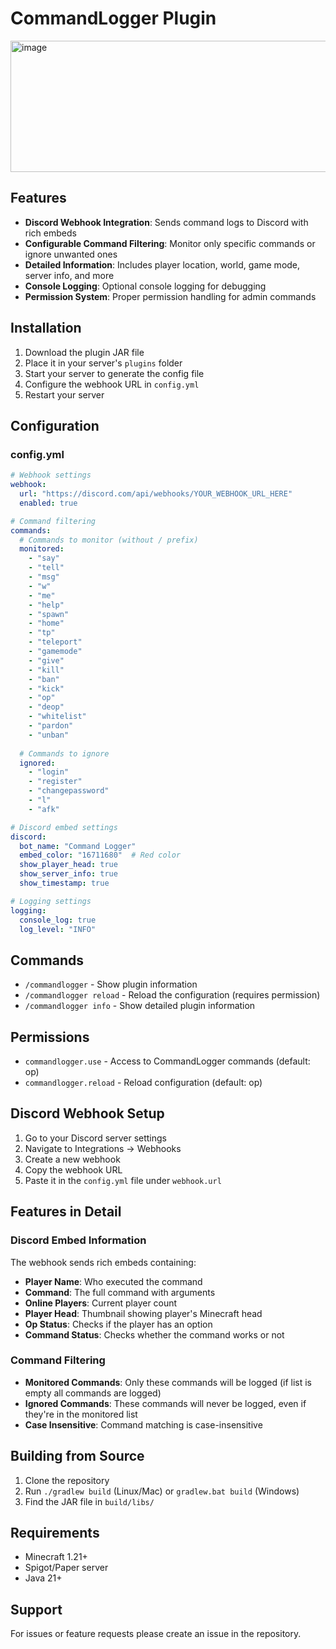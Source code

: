 # CommandLogger Plugin


<img width="531" height="210" alt="image" src="https://github.com/user-attachments/assets/0e496dd4-0a80-40f0-b743-95352963efc8" />


## Features

- **Discord Webhook Integration**: Sends command logs to Discord with rich embeds
- **Configurable Command Filtering**: Monitor only specific commands or ignore unwanted ones
- **Detailed Information**: Includes player location, world, game mode, server info, and more
- **Console Logging**: Optional console logging for debugging
- **Permission System**: Proper permission handling for admin commands

## Installation

1. Download the plugin JAR file
2. Place it in your server's `plugins` folder
3. Start your server to generate the config file
4. Configure the webhook URL in `config.yml`
5. Restart your server

## Configuration

### config.yml

```yaml
# Webhook settings
webhook:
  url: "https://discord.com/api/webhooks/YOUR_WEBHOOK_URL_HERE"
  enabled: true

# Command filtering
commands:
  # Commands to monitor (without / prefix)
  monitored:
    - "say"
    - "tell"
    - "msg"
    - "w"
    - "me"
    - "help"
    - "spawn"
    - "home"
    - "tp"
    - "teleport"
    - "gamemode"
    - "give"
    - "kill"
    - "ban"
    - "kick"
    - "op"
    - "deop"
    - "whitelist"
    - "pardon"
    - "unban"
  
  # Commands to ignore
  ignored:
    - "login"
    - "register"
    - "changepassword"
    - "l"
    - "afk"

# Discord embed settings
discord:
  bot_name: "Command Logger"
  embed_color: "16711680"  # Red color
  show_player_head: true
  show_server_info: true
  show_timestamp: true

# Logging settings
logging:
  console_log: true
  log_level: "INFO"
```

## Commands

- `/commandlogger` - Show plugin information
- `/commandlogger reload` - Reload the configuration (requires permission)
- `/commandlogger info` - Show detailed plugin information

## Permissions

- `commandlogger.use` - Access to CommandLogger commands (default: op)
- `commandlogger.reload` - Reload configuration (default: op)

## Discord Webhook Setup

1. Go to your Discord server settings
2. Navigate to Integrations → Webhooks
3. Create a new webhook
4. Copy the webhook URL
5. Paste it in the `config.yml` file under `webhook.url`

## Features in Detail

### Discord Embed Information

The webhook sends rich embeds containing:
- **Player Name**: Who executed the command
- **Command**: The full command with arguments
- **Online Players**: Current player count
- **Player Head**: Thumbnail showing player's Minecraft head
- **Op Status**: Checks if the player has an option
- **Command Status**: Checks whether the command works or not

### Command Filtering

- **Monitored Commands**: Only these commands will be logged (if list is empty all commands are logged)
- **Ignored Commands**: These commands will never be logged, even if they're in the monitored list
- **Case Insensitive**: Command matching is case-insensitive


## Building from Source

1. Clone the repository
2. Run `./gradlew build` (Linux/Mac) or `gradlew.bat build` (Windows)
3. Find the JAR file in `build/libs/`

## Requirements

- Minecraft 1.21+
- Spigot/Paper server
- Java 21+

## Support

For issues or feature requests please create an issue in the repository.



